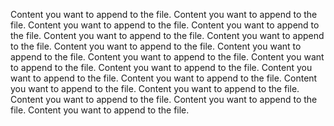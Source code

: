 
Content you want to append to the file.
Content you want to append to the file.
Content you want to append to the file.
Content you want to append to the file.
Content you want to append to the file.
Content you want to append to the file.
Content you want to append to the file.
Content you want to append to the file.
Content you want to append to the file.
Content you want to append to the file.
Content you want to append to the file.
Content you want to append to the file.
Content you want to append to the file.
Content you want to append to the file.
Content you want to append to the file.
Content you want to append to the file.
Content you want to append to the file.
Content you want to append to the file.